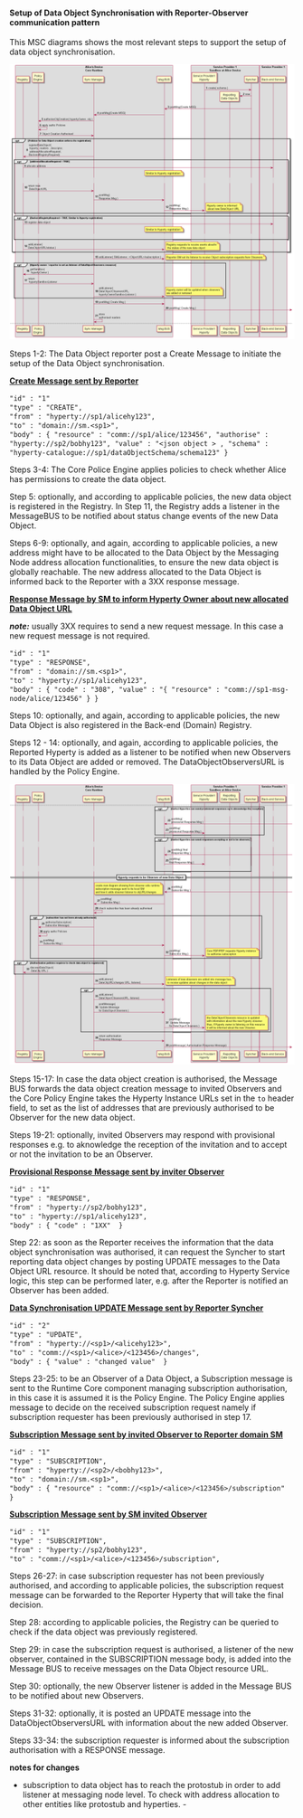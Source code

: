 #### Setup of Data Object Synchronisation with Reporter-Observer communication pattern

This MSC diagrams shows the most relevant steps to support the setup of data object synchronisation.

![Figure @runtime-basic-create-sync1 Request to create a Sync Data Object](syncher-create.png)

Steps 1-2: The Data Object reporter post a Create Message to initiate the setup of the Data Object synchronisation.

**[Create Message sent by Reporter](https://github.com/reTHINK-project/architecture/tree/master/docs/datamodel/message#createmessagebody)**

```
"id" : "1"
"type" : "CREATE",
"from" : "hyperty://sp1/alicehy123",
"to" : "domain://sm.<sp1>",
"body" : { "resource" : "comm://sp1/alice/123456", "authorise" : "hyperty://sp2/bobhy123", "value" : "<json object > , "schema" : "hyperty-catalogue://sp1/dataObjectSchema/schema123" }
```

Steps 3-4: The Core Police Engine applies policies to check whether Alice has permissions to create the data object.

Step 5: optionally, and according to applicable policies, the new data object is registered in the Registry. In Step 11, the Registry adds a listener in the MessageBUS to be notified about status change events of the new Data Object.

Steps 6-9: optionally, and again, according to applicable policies, a new address might have to be allocated to the Data Object by the Messaging Node address allocation functionalities, to ensure the new data object is globally reachable. The new address allocated to the Data Object is informed back to the Reporter with a 3XX response message.

**[Response Message by SM to inform Hyperty Owner about new allocated Data Object URL](https://github.com/reTHINK-project/architecture/tree/master/docs/datamodel/message#createmessagebody)**

***note:*** usually 3XX requires to send a new request message. In this case a new request message is not required.

```
"id" : "1"
"type" : "RESPONSE",
"from" : "domain://sm.<sp1>",
"to" : "hyperty://sp1/alicehy123",
"body" : { "code" : "308", "value" : "{ "resource" : "comm://sp1-msg-node/alice/123456" } }
```

Steps 10: optionally, and again, according to applicable policies, the new Data Object is also registered in the Back-end (Domain) Registry.

Steps 12 - 14: optionally, and again, according to applicable policies, the Reported Hyperty is added as a listener to be notified when new Observers to its Data Object are added or removed. The DataObjectObserversURL is handled by the Policy Engine.

![Figure @runtime-basic-create-sync2 Data Object synchronisation is authorised and Observers added ](syncher-create_001.png)

Steps 15-17: In case the data object creation is authorised, the Message BUS forwards the data object creation message to invited Observers and the Core Policy Engine takes the Hyperty Instance URLs set in the `to` header field, to set as the list of addresses that are previously authorised to be Observer for the new data object.

Steps 19-21: optionally, invited Observers may respond with provisional responses e.g. to aknowledge the reception of the invitation and to accept or not the invitation to be an Observer.

**[Provisional Response Message sent by inviter Observer](https://github.com/reTHINK-project/architecture/tree/master/docs/datamodel/message#responsemessagebody)**

```
"id" : "1"
"type" : "RESPONSE",
"from" : "hyperty://sp2/bobhy123",
"to" : "hyperty://sp1/alicehy123",
"body" : { "code" : "1XX"  }
```

Step 22: as soon as the Reporter receives the information that the data object synchronisation was authorised, it can request the Syncher to start reporting data object changes by posting UPDATE messages to the Data Object URL resource. It should be noted that, according to Hyperty Service logic, this step can be performed later, e.g. after the Reporter is notified an Observer has been added.

**[Data Synchronisation UPDATE Message sent by Reporter Syncher](https://github.com/reTHINK-project/architecture/tree/master/docs/datamodel/message#updatenmessagebody)**

```
"id" : "2"
"type" : "UPDATE",
"from" : "hyperty://<sp1>/<alicehy123>",
"to" : "comm://<sp1>/<alice>/<123456>/changes",
"body" : { "value" : "changed value"  }
```

Steps 23-25: to be an Observer of a Data Object, a Subscription message is sent to the Runtime Core component managing subscription authorisation, in this case it is assumed it is the Policy Engine. The Policy Engine applies message to decide on the received subscription request namely if subscription requester has been previously authorised in step 17.

**[Subscription Message sent by invited Observer to Reporter domain SM](https://github.com/reTHINK-project/architecture/tree/master/docs/datamodel/message#subscriptionmessagebody)**

```
"id" : "1"
"type" : "SUBSCRIPTION",
"from" : "hyperty://<sp2>/<bobhy123>",
"to" : "domain://sm.<sp1>",
"body" : { "resource" : "comm://<sp1>/<alice>/<123456>/subscription"  }
```

**[Subscription Message sent by SM invited Observer](https://github.com/reTHINK-project/architecture/tree/master/docs/datamodel/message#subscriptionmessagebody)**

```
"id" : "1"
"type" : "SUBSCRIPTION",
"from" : "hyperty://sp2/bobhy123",
"to" : "comm://<sp1>/<alice>/<123456>/subscription",
```

Steps 26-27: in case subscription requester has not been previously authorised, and according to applicable policies, the subscription request message can be forwarded to the Reporter Hyperty that will take the final decision.

Step 28: according to applicable policies, the Registry can be queried to check if the data object was previously registered.

Step 29: in case the subscription request is authorised, a listener of the new observer, contained in the SUBSCRIPTION message body, is added into the Message BUS to receive messages on the Data Object resource URL.

Step 30: optionally, the new Observer listener is added in the Message BUS to be notified about new Observers.

Steps 31-32: optionally, it is posted an UPDATE message into the DataObjectObserversURL with information about the new added Observer.

Steps 33-34: the subscription requester is informed about the subscription authorisation with a RESPONSE message.

**notes for changes**

-	subscription to data object has to reach the protostub in order to add listener at messaging node level. To check with address allocation to other entities like protostub and hyperties. -
